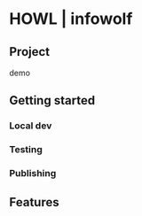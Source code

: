# HOWL | infowolf

## Project
demo

## Getting started

### Local dev
### Testing
### Publishing

## Features